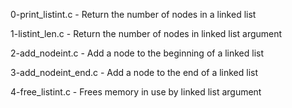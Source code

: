 

0-print_listint.c     - Return the number of nodes in a linked list

1-listint_len.c       - Return the number of nodes in linked list argument

2-add_nodeint.c       - Add a node to the beginning of a linked list

3-add_nodeint_end.c   - Add a node to the end of a linked list

4-free_listint.c      - Frees memory in use by linked list argument



